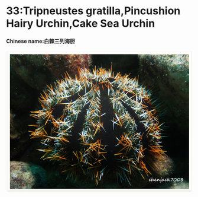 # 33:Tripneustes gratilla,Pincushion Hairy Urchin,Cake Sea Urchin

#### Chinese name:白棘三列海胆

![](../../.gitbook/assets/tripneustes-gratilla.jpg)

